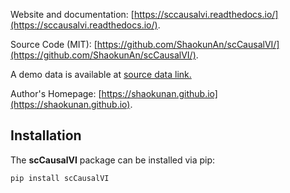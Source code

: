 Website and documentation: [https://sccausalvi.readthedocs.io/](https://sccausalvi.readthedocs.io/).

Source Code (MIT): [https://github.com/ShaokunAn/scCausalVI/](https://github.com/ShaokunAn/scCausalVI/).

A demo data is available at [source data link.](https://drive.google.com/drive/folders/1g0wKdN6cBX2Z3MZW1y-Yof1H7mh8WXVT?usp=sharing)


Author's Homepage: [https://shaokunan.github.io](https://shaokunan.github.io).

## Installation

The **scCausalVI** package can be installed via pip:

```sh
pip install scCausalVI
```
